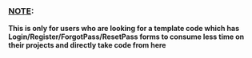 ### [NOTE](https://github.com/Virtuality0482/UserLoginRegister-Template):
**This is only for users who are looking for a template code which has Login/Register/ForgotPass/ResetPass forms to consume less time on their projects and directly take code from here**
